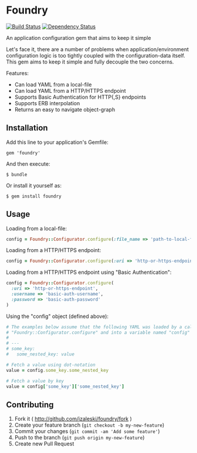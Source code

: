 # Foundry 

[![Build Status](https://secure.travis-ci.org/jzaleski/foundry.png?branch=master)](http://travis-ci.org/jzaleski/foundry)
[![Dependency Status](https://gemnasium.com/jzaleski/foundry.png)](https://gemnasium.com/jzaleski/foundry)

An application configuration gem that aims to keep it simple

Let's face it, there are a number of problems when application/environment
configuration logic is too tightly coupled with the configuration-data itself.
This gem aims to keep it simple and fully decouple the two concerns.

Features:

* Can load YAML from a local-file
* Can load YAML from a HTTP/HTTPS endpoint
* Supports Basic Authentication for HTTP{,S} endpoints
* Supports ERB interpolation
* Returns an easy to navigate object-graph

## Installation

Add this line to your application's Gemfile:

    gem 'foundry'

And then execute:

    $ bundle

Or install it yourself as:

    $ gem install foundry

## Usage

Loading from a local-file:

```ruby
config = Foundry::Configurator.configure(:file_name => 'path-to-local-file')
```

Loading from a HTTP/HTTPS endpoint:

```ruby
config = Foundry::Configurator.configure(:uri => 'http-or-https-endpoint')
```

Loading from a HTTP/HTTPS endpoint using "Basic Authentication":

```ruby
config = Foundry::Configurator.configure(
  :uri => 'http-or-https-endpoint',
  :username => 'basic-auth-username',
  :password => 'basic-auth-password'
)
```

Using the "config" object (defined above):

```ruby
# The examples below assume that the following YAML was loaded by a call to
# "Foundry::Configurator.configure" and into a variable named "config"
#
# ---
# some_key:
#   some_nested_key: value

# Fetch a value using dot-notation
value = config.some_key.some_nested_key

# Fetch a value by key
value = config['some_key']['some_nested_key']
```

## Contributing

1. Fork it ( http://github.com/jzaleski/foundry/fork )
2. Create your feature branch (`git checkout -b my-new-feature`)
3. Commit your changes (`git commit -am 'Add some feature'`)
4. Push to the branch (`git push origin my-new-feature`)
5. Create new Pull Request
